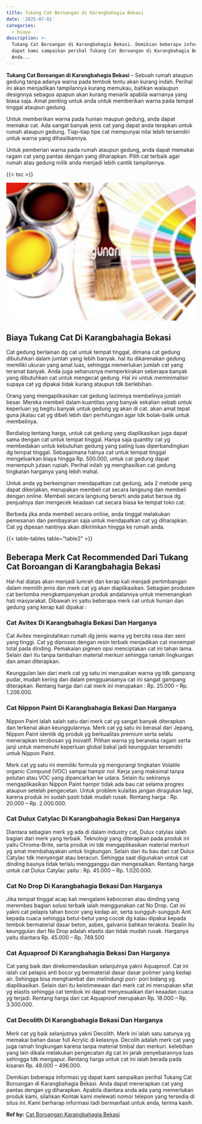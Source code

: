 ```yaml
---
title: Tukang Cat Boroangan di Karangbahagia Bekasi
date: '2025-07-01'
categories:
  - biaya
description: >-
  Tukang Cat Boroangan di Karangbahagia Bekasi. Demikian beberapa informasi yg
  dapat kami sampaikan perihal Tukang Cat Boroangan di Karangbahagia Bekasi.
  Anda...
---
```


**Tukang Cat Boroangan di Karangbahagia Bekasi** – Sebuah rumah ataupun gedung tanpa adanya warna pada tembok tentu akan kurang indah. Perihal ini akan menjadikan tampilannya kurang memukau, bahkan walaupun designnya sebagus apapun akan kurang menarik apabila warnanya yang biasa saja. Amat penting untuk anda untuk memberikan warna pada tempat tinggal ataupun gedung.

Untuk memberikan warna pada hunian maupun gedung, anda dapat memakai cat. Ada sangat banyak jenis cat yang dapat anda terapkan untuk rumah ataupun gedung. Tiap-tiap tipe cat mempunyai nilai lebih tersendiri untuk warna yang dihasilkannya.

Untuk pemberian warna pada rumah ataupun gedung, anda dapat memakai ragam cat yang pantas dengan yang diharapkan. Pilih cat terbaik agar rumah atau gedung milik anda menjadi lebih cantik tampilannya.

{{< toc >}}

![Tukang Cat Boroangan di Karangbahagia Bekasi](/images/jasa-cat-murah36.png)

## Biaya Tukang Cat Di Karangbahagia Bekasi

Cat gedung berlainan dg cat untuk tempat tinggal, dimana cat gedung dibutuhkan dalam jumlah yang lebih banyak. hal itu dikarenakan gedung memiliki ukuran yang amat luas, sehingga memerlukan jumlah cat yang teramat banyak. Anda juga seharusnya memperkirakan seberapa banyak yang dibutuhkan cat untuk mengecat gedung. Hal ini untuk meminimalisir supaya cat yg dipakai tidak kurang ataupun tdk berlebihan.

Orang yang mengaplikasikan cat gedung lazimnya membelinya jumlah besar. Mereka membeli dalam kuantitas yang banyak sekalian sebab untuk keperluan yg begitu banyak untuk gedung yg akan di cat. akan amat tepat guna jikalau cat yg dibeli lebih dari perhitungan agar tdk bolak-balik untuk membelinya.

Berdialog tentang harga, untuk cat gedung yang diaplikasikan juga dapat sama dengan cat untuk tempat tinggal. Hanya saja quantity cat yg membedakan untuk kebutuhan gedung yang paling luas diperbandingkan dg tempat tinggal. Sebagaimana halnya cat untuk tempat tinggal mengeluarkan biaya hingga Rp. 500.000, untuk cat gedung dapat menempuh jutaan rupiah. Perihal inilah yg menghasilkan cat gedung tingkatan harganya yang lebih mahal.

Untuk anda yg berkeinginan mendapatkan cat gedung, ada 2 metode yang dapat dikerjakan, merupakan membeli cat secara langsung dan membeli dengan online. Membeli secara langsung berarti anda patut bersua dg penjualnya dan mengecek keadaan cat secara biasa ke tempat toko cat.

Berbeda jika anda membeli secara online, anda tinggal melakukan pemesanan dan pembayaran saja untuk mendapatkan cat yg diharapkan. Cat yg dipesan nantinya akan dikirimkan hingga ke rumah anda.

{{< table-tables table="table2" >}}

## Beberapa Merk Cat Recommended Dari Tukang Cat Boroangan di Karangbahagia Bekasi

Hal-hal diatas akan menjadi lumrah dan kerap kali menjadi pertimbangan dalam memilih jenis dan merk cat yg akan diaplikasikan. Sebagian produsen cat berlomba mengkampanyekan produk andalannya untuk memenangkan hati masyarakat. Dibawah ini yaitu beberapa merk cat untuk hunian dan gedung yang kerap kali dipakai :

### Cat Avitex Di Karangbahagia Bekasi Dan Harganya

Cat Avitex mengindahkan rumah dg jenis warna yg bercita rasa dan seni yang tinggi. Cat yg diproses dengan resin terbaik menjadikan cat menempel total pada dinding. Pemakaian pigmen opsi menciptakan cat ini tahan lama. Selain dari itu tanpa tambahan material merkuri sehingga ramah lingkungan dan aman diterapkan.

Keunggulan lain dari merk cat yg satu ini merupakan warna yg tdk gampang pudar, mudah kering dan dalam pengguanaanya cat ini sangat gampang diterapkan. Rentang harga dari cat merk ini merupakan : Rp. 25.000 – Rp. 1.206.000.

### Cat Nippon Paint Di Karangbahagia Bekasi Dan Harganya

Nippon Paint ialah salah satu dari merk cat yg sangat banyak diterapkan dan terkenal akan keunggulannya. Merk cat yg satu ini berasal dari Jepang, Nippon Paint identik dg produk yg berkualitas premium serta selalu menerapkan terobosan yg inovatif. Pilihan warna yg beraneka ragam serta janji untuk memenuhi keperluan global bakal jadi keunggulan tersendiri untuk Nippon Paint.

Merk cat yg satu ini memiliki formula yg mengurangi tingkatan Volatile organic Compund (VOC) sampai hampir nol. Kerja yang maksimal tanpa polutan atau VOC yang dipancarkan ke udara. Selain itu sekiranya mengaplikasikan Nippon Paint hampir tidak ada bau cat selama progres ataupun setelah pengecetan. Untuk problem kulaitas jangan diragukan lagi, karena produk ini sudah pasti tidak mudah rusak. Rentang harga : Rp. 20.000 – Rp. 2.000.000.

### Cat Dulux Catylac Di Karangbahagia Bekasi Dan Harganya

Diantara sebagian merk yg ada di dalam industry cat, Dulux catylax ialah bagian dari merk yang terbaik. Teknologi yang diterapkan pada produk ini yaitu Chroma-Brite, serta produk ini tdk mengaplikasikan material merkuri yg amat membahayakan untuk lingkungan. Selain dari itu bau dari cat Dulux Catylac tdk menyengat atau beracun. Sehingga saat digunakan untuk cat dinding baunya tidak terlalu mengganggu dan mengesalkan. Rentang harga untuk cat Dulux Catylac yaitu : Rp. 45.000 – Rp. 1.020.000.

### Cat No Drop Di Karangbahagia Bekasi Dan Harganya

Jika tempat tinggal acap kali mengalami kebocoran atau dinding yang merembes bagian solusi terbaik ialah menggunakan cat No Drop. Cat ini yakni cat pelapis tahan bocor yang kedap air, serta sungguh-sungguh Anti kepada cuaca sehingga betul-betul yang cocok dg kalau dipakai kepada tembok bermaterial dasar beton, asbes, galvanis bahkan terakota. Sealin itu keunggulan dari No Drop adalah elastis dan tidak mudah rusak. Harganya yaitu diantara Rp. 45.000 – Rp. 749.500

### Cat Aquaproof Di Karangbahagia Bekasi Dan Harganya

Cat yang baik dan direkomendasikan selanjutnya yakni Aquaproof. Cat ini ialah cat pelapis anti bocor yg bermaterial dasar dasar polimer yang kedap air. Sehingga bisa menghambat dan melindungi pori- pori bidang yg diaplikasikan. Selain dari itu keistimewaan dari merk cat ini merupakan sifat yg elastis sehingga cat tembok ini dapat menyesuaikan dari keaadan cuaca yg terjadi. Rentang harga dari cat Aquaproof merupakan Rp. 18.000 – Rp. 3.300.000.

### Cat Decolith Di Karangbahagia Bekasi Dan Harganya

Merk cat yg baik selanjutnya yakni Decolith. Merk ini ialah satu satunya yg memakai bahan dasar full Acrylic di kelasnya. Decolih adalah merk cat yang juga ramah lingkungan karena tanpa material timbal dan merkuri. kelebihan yang lain dikala melakukan pengecatan dg cat ini jarak penyebarannya luas sehingga tdk mengapur. Rentang harga untuk cat ini ialah berada pada kisaran Rp. 48.000 – 496.000.

Demikian beberapa informasi yg dapat kami sampaikan perihal Tukang Cat Boroangan di Karangbahagia Bekasi. Anda dapat menerapkan cat yang pantas dengan yg diharapkan. Apabila diantara anda ada yang memerlukan produk kami, silahkan Kontak kami melewati nomor telepon yang tersedia di situs ini. Kami berharap informasi tadi bermanfaat untuk anda, terima kasih.

**Ref by:** [Cat Boroangan Karangbahagia Bekasi](https://id.wikipedia.org/wiki/Cat)

